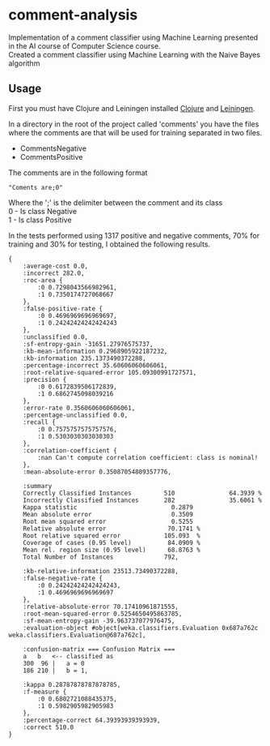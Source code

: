 # comment-analysis

Implementation of a comment classifier using Machine Learning presented in the AI ​​course of Computer Science course.  
Created a comment classifier using Machine Learning with the Naive Bayes algorithm

## Usage

First you must have Clojure and Leiningen installed [Clojure](https://clojure.org/guides/getting_started) and
[Leiningen](https://leiningen.org/#install).


In a directory in the root of the project called 'comments' you have the files where the comments are that will be used 
for training separated in two files.  
- CommentsNegative
- CommentsPositive

The comments are in the following format  
```
"Coments are;0"
```
Where the ';' is the delimiter between the comment and its class  
0 - Is class Negative  
1 - Is class Positive  


In the tests performed using 1317 positive and negative comments, 70% for training and 30% for testing, I obtained the 
following results.
```
{
    :average-cost 0.0,
    :incorrect 282.0,
    :roc-area {
        :0 0.7298043566982961,
        :1 0.7350174727068667
    },
    :false-positive-rate {
        :0 0.4696969696969697,
        :1 0.24242424242424243
    },
    :unclassified 0.0,
    :sf-entropy-gain -31651.27976575737,
    :kb-mean-information 0.2968905922187232,
    :kb-information 235.1373490372288,
    :percentage-incorrect 35.60606060606061,
    :root-relative-squared-error 105.09300991727571,
    :precision {
        :0 0.6172839506172839,
        :1 0.6862745098039216
    },
    :error-rate 0.3560606060606061,
    :percentage-unclassified 0.0,
    :recall {
        :0 0.7575757575757576,
        :1 0.5303030303030303
    },
    :correlation-coefficient {
        :nan Can't compute correlation coefficient: class is nominal!
    },
    :mean-absolute-error 0.35087054809357776,
    
    :summary 
    Correctly Classified Instances         510               64.3939 %
    Incorrectly Classified Instances       282               35.6061 %
    Kappa statistic                          0.2879
    Mean absolute error                      0.3509
    Root mean squared error                  0.5255
    Relative absolute error                 70.1741 %
    Root relative squared error            105.093  %
    Coverage of cases (0.95 level)          84.0909 %
    Mean rel. region size (0.95 level)      68.8763 %
    Total Number of Instances              792,

    :kb-relative-information 23513.73490372288,
    :false-negative-rate {
        :0 0.24242424242424243,
        :1 0.4696969696969697
    },
    :relative-absolute-error 70.17410961871555,
    :root-mean-squared-error 0.5254650495863785,
    :sf-mean-entropy-gain -39.963737077976475,
    :evaluation-object #object[weka.classifiers.Evaluation 0x687a762c weka.classifiers.Evaluation@687a762c],
    
    :confusion-matrix === Confusion Matrix ===
    a   b   <-- classified as
    300  96 |   a = 0
    186 210 |   b = 1,
    
    :kappa 0.28787878787878785,
    :f-measure {
        :0 0.6802721088435375,
        :1 0.5982905982905983
    },
    :percentage-correct 64.39393939393939,
    :correct 510.0
}
```
